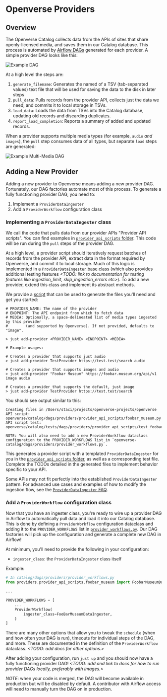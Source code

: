 # Openverse Providers

## Overview

The Openverse Catalog collects data from the APIs of sites that share
openly-licensed media, and saves them in our Catalog database. This process is
automated by
[Airflow DAGs](https://airflow.apache.org/docs/apache-airflow/stable/concepts/dags.html)
generated for each provider. A simple provider DAG looks like this:

![Example DAG](/_static/simple_dag.png)

At a high level the steps are:

1. `generate_filename`: Generates the named of a TSV (tab-separated values) text
   file that will be used for saving the data to the disk in later steps
2. `pull_data`: Pulls records from the provider API, collects just the data we
   need, and commits it to local storage in TSVs.
3. `load_data`: Loads the data from TSVs into the Catalog database, updating old
   records and discarding duplicates.
4. `report_load_completion`: Reports a summary of added and updated records.

When a provider supports multiple media types (for example, `audio` _and_
`images`), the `pull` step consumes data of all types, but separate `load` steps
are generated:

![Example Multi-Media DAG](/_static/multi_media_dag.png)

## Adding a New Provider

Adding a new provider to Openverse means adding a new provider DAG. Fortunately,
our DAG factories automate most of this process. To generate a fully functioning
provider DAG, you need to:

1. Implement a `ProviderDataIngester`
2. Add a `ProviderWorkflow` configuration class

### Implementing a `ProviderDataIngester` class

We call the code that pulls data from our provider APIs "Provider API scripts".
You can find examples in
[`provider_api_scripts` folder](https://github.com/WordPress/openverse/tree/main/catalog/dags/providers/provider_api_scripts).
This code will be run during the `pull` steps of the provider DAG.

At a high level, a provider script should iteratively request batches of records
from the provider API, extract data in the format required by Openverse, and
commit it to local storage. Much of this logic is implemented in a
[`ProviderDataIngester` base class](https://github.com/WordPress/openverse/blob/main/catalog/dags/providers/provider_api_scripts/provider_data_ingester.py)
(which also provides additional testing features _<TODO: link to documentation
for testing features like ingestion_limit, skip_ingestion_errors etc>_). To add
a new provider, extend this class and implement its abstract methods.

We provide a
[script](https://github.com/WordPress/openverse/blob/main/catalog/templates/create_provider_ingester.py)
that can be used to generate the files you'll need and get you started:

```
# PROVIDER_NAME: The name of the provider
# ENDPOINT: The API endpoint from which to fetch data
# MEDIA: Optionally, a space-delineated list of media types ingested by this provider
#        (and supported by Openverse). If not provided, defaults to "image".

> just add-provider <PROVIDER_NAME> <ENDPOINT> <MEDIA>

# Example usages:

# Creates a provider that supports just audio
> just add-provider TestProvider https://test.test/search audio

# Creates a provider that supports images and audio
> just add-provider "Foobar Museum" https://foobar.museum.org/api/v1 image audio

# Creates a provider that supports the default, just image
> just add-provider TestProvider https://test.test/search
```

You should see output similar to this:

```
Creating files in /Users/staci/projects/openverse-projects/openverse
API script:        openverse/catalog/dags/providers/provider_api_scripts/foobar_museum.py
API script test:   openverse/catalog/tests/dags/providers/provider_api_scripts/test_foobar_museum.py

NOTE: You will also need to add a new ProviderWorkflow dataclass configuration to the PROVIDER_WORKFLOWS list in `openverse-catalog/dags/providers/provider_workflows.py`.
```

This generates a provider script with a templated `ProviderDataIngester` for you
in the
[`provider_api_scripts` folder](https://github.com/WordPress/openverse/tree/main/catalog/dags/providers/provider_api_scripts),
as well as a corresponding test file. Complete the TODOs detailed in the
generated files to implement behavior specific to your API.

Some APIs may not fit perfectly into the established `ProviderDataIngester`
pattern. For advanced use cases and examples of how to modify the ingestion
flow, see the
[`ProviderDataIngester` FAQ](https://github.com/WordPress/openverse/blob/main/catalog/docs/provider_data_ingester_faq.md).

### Add a `ProviderWorkflow` configuration class

Now that you have an ingester class, you're ready to wire up a provider DAG in
Airflow to automatically pull data and load it into our Catalog database. This
is done by defining a `ProviderWorkflow` configuration dataclass and adding it
to the `PROVIDER_WORKFLOWS` list in
[`provider_workflows.py`](https://github.com/WordPress/openverse/blob/main/catalog/dags/providers/provider_workflows.py).
Our DAG factories will pick up the configuration and generate a complete new DAG
in Airflow!

At minimum, you'll need to provide the following in your configuration:

- `ingester_class`: the `ProviderDataIngester` class itself

Example:

```python
# In catalog/dags/providers/provider_workflows.py
from providers.provider_api_scripts.foobar_museum import FoobarMuseumDataIngester

...

PROVIDER_WORKFLOWS = [
    ...
    ProviderWorkflow(
        ingester_class=FooBarMuseumDataIngester,
    )
]
```

There are many other options that allow you to tweak the `schedule` (when and
how often your DAG is run), timeouts for individual steps of the DAG, and more.
These are documented in the definition of the `ProviderWorkflow` dataclass.
_<TODO: add docs for other options.>_

After adding your configuration, run `just up` and you should now have a fully
functioning provider DAG! _<TODO: add and link to docs for how to run provider
DAGs locally, preferably with images.>_

_NOTE_: when your code is merged, the DAG will become available in production
but will be disabled by default. A contributor with Airflow access will need to
manually turn the DAG on in production.
